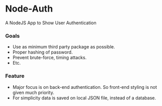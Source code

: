 # Node-Auth
A NodeJS App to Show User Authentication

### Goals
- Use as minimum third party package as possible.
- Proper hashing of password.
- Prevent brute-force, timing attacks.
- Etc.

### Feature
- Major focus is on back-end authentication. So front-end styling is not given much priority.
- For simplicity data is saved on local JSON file, instead of a database.
